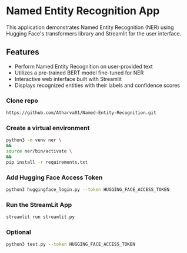 # Named Entity Recognition App

This application demonstrates Named Entity Recognition (NER) using Hugging Face's transformers library and Streamlit for the user interface.

## Features

- Perform Named Entity Recognition on user-provided text
- Utilizes a pre-trained BERT model fine-tuned for NER
- Interactive web interface built with Streamlit
- Displays recognized entities with their labels and confidence scores


### Clone repo
```bash
https://github.com/Atharva01/Named-Entity-Recognition.git
```
### Create a virtual environment

```bash
python3 -m venv ner \
&&
source ner/bin/activate \
&&
pip install -r requirements.txt
```
### Add Hugging Face Access Token

```bash
python3 huggingface_login.py --token HUGGING_FACE_ACCESS_TOKEN
```

### Run the StreamLit App 

```bash
streamlit run streamlit.py
```

### Optional

```bash
python3 test.py --token HUGGING_FACE_ACCESS_TOKEN
```
